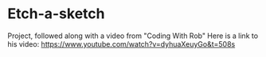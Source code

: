 # Etch-a-sketch
Project, followed along with a video from "Coding With Rob"
Here is a link to his video:
https://www.youtube.com/watch?v=dyhuaXeuyGo&t=508s